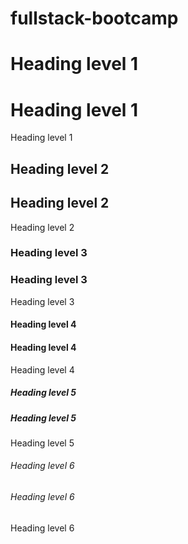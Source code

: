 # fullstack-bootcamp
# Heading level 1	<h1>Heading level 1</h1>	
Heading level 1
## Heading level 2	<h2>Heading level 2</h2>	
Heading level 2
### Heading level 3	<h3>Heading level 3</h3>	
Heading level 3
#### Heading level 4	<h4>Heading level 4</h4>	
Heading level 4
##### Heading level 5	<h5>Heading level 5</h5>	
Heading level 5
###### Heading level 6	<h6>Heading level 6</h6>	
Heading level 6
